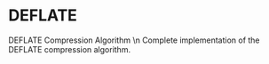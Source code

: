 # DEFLATE
DEFLATE Compression Algorithm \n
Complete implementation of the DEFLATE compression algorithm.
